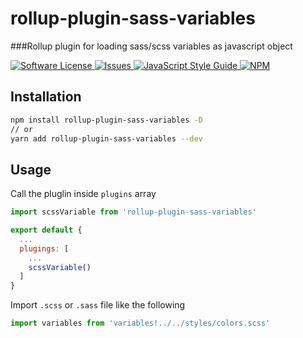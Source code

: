# rollup-plugin-sass-variables

###Rollup plugin for loading sass/scss variables as javascript object

<a href="LICENSE">
  <img src="https://img.shields.io/badge/license-MIT-brightgreen.svg" alt="Software License" />
</a>
<a href="https://github.com/gmfun/rollup-plugin-sass-variables/issues">
  <img src="https://img.shields.io/github/issues/gmfun/rollup-plugin-sass-variables.svg" alt="Issues" />
</a>
<a href="http://standardjs.com/">
  <img src="https://img.shields.io/badge/code%20style-standard-brightgreen.svg" alt="JavaScript Style Guide" />
</a>
<a href="https://npmjs.org/package/rollup-plugin-sass-variables">
  <img src="https://img.shields.io/npm/v/rollup-plugin-sass-variables.svg?style=flat-squar" alt="NPM" />
</a>

## Installation
```bash
npm install rollup-plugin-sass-variables -D
// or
yarn add rollup-plugin-sass-variables --dev
```

## Usage
Call the pluglin inside `plugins` array

```js
import scssVariable from 'rollup-plugin-sass-variables'

export default {
  ...
  plugings: [
    ...
    scssVariable()
  ]
}
```

Import `.scss` or `.sass` file like the following

```js
import variables from 'variables!../../styles/colors.scss'
```
